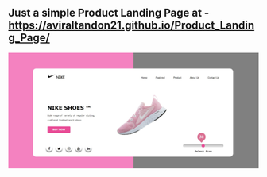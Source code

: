 Just a simple Product Landing Page at - https://aviraltandon21.github.io/Product_Landing_Page/
--------------------------------------------------------------------------------------------

![Preview Page](preview1.jpg)
